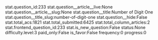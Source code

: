 stat.question_id:233
stat.question__article__live:None
stat.question__article__slug:None
stat.question__title:Number of Digit One
stat.question__title_slug:number-of-digit-one
stat.question__hide:False
stat.total_acs:1821
stat.total_submitted:6425
stat.total_column_articles:2
stat.frontend_question_id:233
stat.is_new_question:False
status:None
difficulty.level:3
paid_only:False
is_favor:False
frequency:0
progress:0
